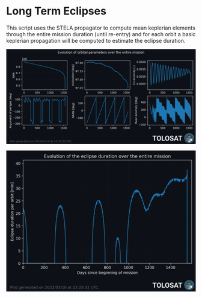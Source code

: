 # Long Term Eclipses
This script uses the STELA propagator to compute mean keplerian elements through the entire mission duration (until re-entry) and for each orbit a basic keplerian propagation will be computed to estimate the eclipse duration.

![Evolution of the orbit](https://github.com/TOLOSAT/mission-analysis-celestlab/blob/main/PythonPlots/LongTermEclipses/long_term_orbit.png)

![Evolution of the eclipse duration per orbit](https://github.com/TOLOSAT/mission-analysis-celestlab/blob/main/PythonPlots/LongTermEclipses/long_term_eclipses.png)
